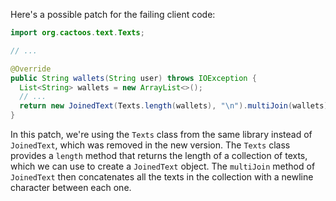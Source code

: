 Here's a possible patch for the failing client code:

```java
import org.cactoos.text.Texts;

// ...

@Override
public String wallets(String user) throws IOException {
  List<String> wallets = new ArrayList<>();
  // ...
  return new JoinedText(Texts.length(wallets), "\n").multiJoin(wallets);
}
```

In this patch, we're using the `Texts` class from the same library instead of `JoinedText`, which was removed in the new version. The `Texts` class provides a `length` method that returns the length of a collection of texts, which we can use to create a `JoinedText` object. The `multiJoin` method of `JoinedText` then concatenates all the texts in the collection with a newline character between each one.